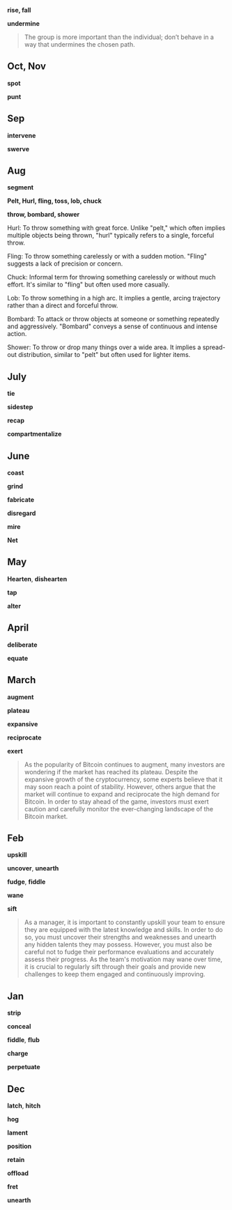 
**rise, fall** 

**undermine** 
> The group is more important than the individual; don’t behave in a way that undermines the chosen path.


## Oct, Nov 

**spot**

**punt**

## Sep 

**intervene** 

**swerve** 

## Aug 

**segment**

**Pelt, Hurl, fling, toss, lob, chuck**  

**throw, bombard, shower** 

Hurl: To throw something with great force. Unlike "pelt," which often implies multiple objects being thrown, "hurl" typically refers to a single, forceful throw.

Fling: To throw something carelessly or with a sudden motion. "Fling" suggests a lack of precision or concern.  

Chuck: Informal term for throwing something carelessly or without much effort. It's similar to "fling" but often used more casually.

Lob: To throw something in a high arc. It implies a gentle, arcing trajectory rather than a direct and forceful throw.

Bombard: To attack or throw objects at someone or something repeatedly and aggressively. "Bombard" conveys a sense of continuous and intense action.  

Shower: To throw or drop many things over a wide area. It implies a spread-out distribution, similar to "pelt" but often used for lighter items.  


## July 

**tie** 

**sidestep** 

**recap**

**compartmentalize**

## June 

**coast**

**grind**

**fabricate**

**disregard** 

**mire**

**Net** 

## May 

**Hearten**, **dishearten** 

**tap**

**alter** 

## April 

**deliberate**

**equate**

## March 

**augment**

**plateau**

**expansive**

**reciprocate**

**exert** 

> As the popularity of Bitcoin continues to augment, many investors are wondering if the market has reached its plateau. Despite the expansive growth of the cryptocurrency, some experts believe that it may soon reach a point of stability. However, others argue that the market will continue to expand and reciprocate the high demand for Bitcoin. In order to stay ahead of the game, investors must exert caution and carefully monitor the ever-changing landscape of the Bitcoin market.

## Feb 

**upskill**

**uncover**, **unearth**

**fudge**, **fiddle**

**wane**

**sift**

> As a manager, it is important to constantly upskill your team to ensure they are equipped with the latest knowledge and skills. In order to do so, you must uncover their strengths and weaknesses and unearth any hidden talents they may possess. However, you must also be careful not to fudge their performance evaluations and accurately assess their progress. As the team's motivation may wane over time, it is crucial to regularly sift through their goals and provide new challenges to keep them engaged and continuously improving.


## Jan 

**strip**

**conceal** 

**fiddle**, **flub**

**charge** 

**perpetuate**

## Dec 

**latch**, **hitch**

**hog**

**lament**

**position** 

**retain** 

**offload**

**fret**

**unearth**


